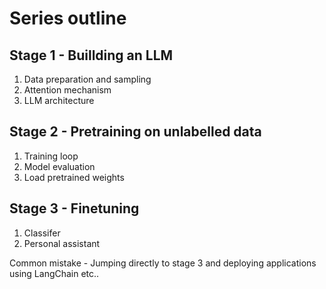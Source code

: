 # Series outline

## Stage 1 - Buillding an LLM
1. Data preparation and sampling
2. Attention mechanism
3. LLM architecture

## Stage 2 - Pretraining on unlabelled data
1. Training loop
2. Model evaluation
3. Load pretrained weights

## Stage 3 - Finetuning
1. Classifer
2. Personal assistant

Common mistake - Jumping directly to stage 3 and deploying applications using LangChain etc..